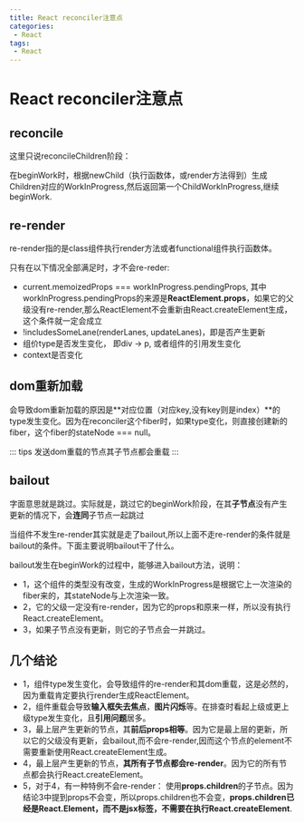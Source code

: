```yaml
---
title: React reconciler注意点
categories:
 - React
tags:
 - React
---
```


# React reconciler注意点


## reconcile

这里只说reconcileChildren阶段：

在beginWork时，根据newChild（执行函数体，或render方法得到）生成Children对应的WorkInProgress,然后返回第一个ChildWorkInProgress,继续beginWork.

## re-render

re-render指的是class组件执行render方法或者functional组件执行函数体。

只有在以下情况全部满足时，才不会re-reder:
- current.memoizedProps === workInProgress.pendingProps, 其中workInProgress.pendingProps的来源是**ReactElement.props**，如果它的父级没有re-render,那么ReactElement不会重新由React.createElement生成，这个条件就一定会成立
- !includesSomeLane(renderLanes, updateLanes)，即是否产生更新
- 组价type是否发生变化， 即div -> p, 或者组件的引用发生变化
- context是否变化

## dom重新加载

会导致dom重新加载的原因是**对应位置（对应key,没有key则是index）**的type发生变化。因为在reconciler这个fiber时，如果type变化，则直接创建新的fiber，这个fiber的stateNode === null。

::: tips
发送dom重载的节点其子节点都会重载
::: 

## bailout

字面意思就是跳过。实际就是，跳过它的beginWork阶段，在其**子节点**没有产生更新的情况下，会**连同**子节点一起跳过

当组件不发生re-render其实就是走了bailout,所以上面不走re-render的条件就是bailout的条件。下面主要说明bailout干了什么。

bailout发生在beginWork的过程中，能够进入bailout方法，说明：
- 1，这个组件的类型没有改变，生成的WorkInProgress是根据它上一次渲染的fiber来的，其stateNode与上次渲染一致。
- 2，它的父级一定没有re-render，因为它的props和原来一样，所以没有执行React.createElement。
- 3，如果子节点没有更新，则它的子节点会一并跳过。

## 几个结论

- 1，组件type发生变化，会导致组件的re-render和其dom重载，这是必然的，因为重载肯定要执行render生成ReactElement。
- 2，组件重载会导致**输入框失去焦点**，**图片闪烁**等。在排查时看起上级或更上级type发生变化，且**引用问题**居多。
- 3，最上层产生更新的节点，其**前后props相等**。因为它是最上层的更新，所以它的父级没有更新，会bailout,而不会re-render,因而这个节点的element不需要重新使用React.createElement生成。
- 4，最上层产生更新的节点，**其所有子节点都会re-render**。因为它的所有节点都会执行React.createElement。
- 5，对于4，有一种特例不会re-render： 使用**props.children**的子节点。因为结论3中提到props不会变，所以props.children也不会变，**props.children已经是React.Element，而不是jsx标签，不需要在执行React.createElement**.